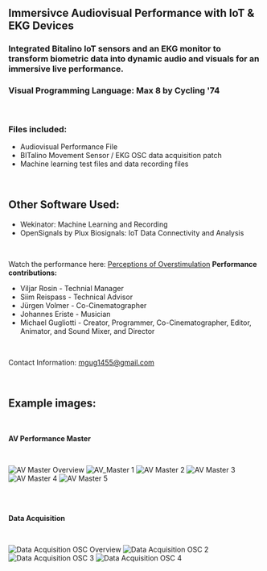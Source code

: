 ## Immersivce Audiovisual Performance with IoT & EKG Devices

### Integrated Bitalino IoT sensors and an EKG monitor to transform biometric data into dynamic audio and visuals for an immersive live performance.
### Visual Programming Language: Max 8 by Cycling '74

<br>

### Files included: 
- Audiovisual Performance File
- BITalino Movement Sensor / EKG OSC data acquisition patch
- Machine learning test files and data recording files

<br>

## Other Software Used:
- Wekinator: Machine Learning and Recording
- OpenSignals by Plux Biosignals: IoT Data Connectivity and Analysis

<br>

Watch the performance here: [Perceptions of Overstimulation](https://youtu.be/RMXtvtIy0gw)
**Performance contributions:**

- Viljar Rosin - Technial Manager
- Siim Reispass - Technical Advisor
- Jürgen Volmer - Co-Cinematographer
- Johannes Eriste - Musician
- Michael Gugliotti - Creator, Programmer, Co-Cinematographer, Editor, Animator, and Sound Mixer, and Director
  
<br>

Contact Information: [mgug1455@gmail.com](mailto:mgug1455@gmail.com)

<br>

## Example images: ##

<br>

**AV Performance Master**

<br>

![AV Master Overview](/assets/img/AV_Master-Example.png)
![AV_Master 1](/assets/img/AV_Master-Example1.png)
![AV Master 2](/assets/img/AV_Master-Example2.png)
![AV Master 3](/assets/img/AV_Master-Example3.png)
![AV Master 4](/assets/img/AV_Master-Example4.png)
![AV Master 5](/assets/img/AV_Master-Example5.png)

<br>
<br>

**Data Acquisition**

<br>

![Data Acquisition OSC Overview](/assets/img/Data_Acquisition_OSC1.png)
![Data Acquisition OSC 2](/assets/img/Data_Acquisition_OSC2.png)
![Data Acquisition OSC 3](/assets/img/Data_Acquisition_OSC3.png)
![Data Acquisition OSC 4](/assets/img/Data_Acquisition_OSC4.png)
